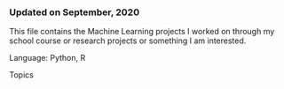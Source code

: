 ### Updated on September, 2020 ###
This file contains the Machine Learning projects I worked on through my school course or research projects or something I am interested. 

Language: Python, R

Topics
